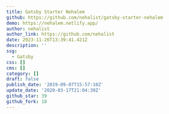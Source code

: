 ```yaml
---
title: Gatsby Starter Nehalem
github: https://github.com/nehalist/gatsby-starter-nehalem
demo: https://nehalem.netlify.app/
author: nehalist
author_link: https://github.com/nehalist
date: 2023-11-26T13:39:41.421Z
description: ''
ssg:
  - Gatsby
css: []
cms: []
category: []
draft: false
publish_date: '2019-09-07T15:57:10Z'
update_date: '2020-03-17T21:04:39Z'
github_star: 39
github_fork: 18
---
```


